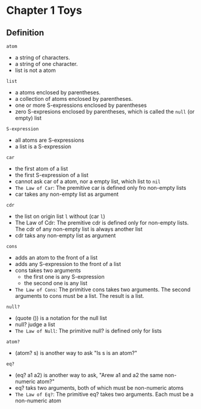 # Chapter 1 Toys

## Definition

`atom`

- a string of characters.
- a string of one character.
- list is not a atom

`list`

- a atoms enclosed by parentheses.
- a collection of atoms enclosed by parentheses.
- one or more S-expressions enclosed by parentheses
- zero S-expresions enclosed by parentheses, which is called the `null` (or empty) list

`S-expression`

- all atoms are S-expressions
- a list is a S-expression

`car`

- the first atom of a list
- the first S-expression of a list
- cannot ask car of a atom, nor a empty list, which list to `nil`
- `The Law of Car`: The premitive car is defined only fro non-empty lists
- car takes any non-empty list as argument

`cdr`

- the list on origin list `l` without (car `l`)
- The Law of Cdr: The premitive cdr is defined only for non-empty lists. The cdr of any non-empty list is always another list
- cdr taks any non-empty list as argument

`cons`

- adds an atom to the front of a list
- adds any S-expression to the front of a list
- cons takes two arguments
  - the first one is any S-expression
  - the second one is any list
- `The Law of Cons`: The primitive cons takes two arguments. The second arguments to cons must be a list. The result is a list.

`null?`

- (quote ()) is a notation for the null list
- null? judge a list
- `The Law of Null`: The primitive null? is defined only for lists

`atom?`

- (atom? s) is another way to ask "Is s is an atom?"

`eq?`

- (eq? a1 a2) is another way to ask, "Arew a1 and a2 the same non-numeric atom?"
- eq? taks two arguments, both of which must be non-numeric atoms
- `The Law of Eq?`: The primitive eq? takes two arguments. Each must be a non-numeric atom
